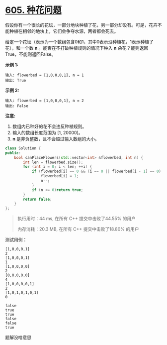 # [605. 种花问题](https://leetcode-cn.com/problems/can-place-flowers/)

假设你有一个很长的花坛，一部分地块种植了花，另一部分却没有。可是，花卉不能种植在相邻的地块上，它们会争夺水源，两者都会死去。

给定一个花坛（表示为一个数组包含0和1，其中0表示没种植花，1表示种植了花），和一个数 **n** 。能否在不打破种植规则的情况下种入 **n** 朵花？能则返回True，不能则返回False。

**示例 1:**

```
输入: flowerbed = [1,0,0,0,1], n = 1
输出: True
```

**示例 2:**

```
输入: flowerbed = [1,0,0,0,1], n = 2
输出: False
```

**注意:**

1. 数组内已种好的花不会违反种植规则。
2. 输入的数组长度范围为 [1, 20000]。
3. **n** 是非负整数，且不会超过输入数组的大小。

```c++
class Solution {
public:
    bool canPlaceFlowers(std::vector<int> &flowerbed, int n) {
        int len = flowerbed.size();
        for (int i = 0; i < len; ++i) {
            if (flowerbed[i] == 0 && (i == 0 || flowerbed[i - 1] == 0) && (i == len - 1 || flowerbed[i + 1] == 0)) {
                flowerbed[i] = 1;
                n--;
            }
            if (n <= 0)return true;
        }
        return false;
    }
};
```

> 执行用时：44 ms, 在所有 C++ 提交中击败了44.55% 的用户
>
> 内存消耗：20.3 MB, 在所有 C++ 提交中击败了18.80% 的用户

测试用例：

```
[1,0,0,0,1]
2
[1,0,0,0,1]
1
[1,0,0,0,0]
2
[0,0,0,0,0]
4
[1,0,0,0,0,1]
2
[1,0,1,0,1,0,1]
0

false
true
true
false
false
true
```

题解没啥意思





